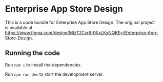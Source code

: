 
  # Enterprise App Store Design

  This is a code bundle for Enterprise App Store Design. The original project is available at https://www.figma.com/design/MIzT2Ccr6r0XxLKxNQKEyj/Enterprise-App-Store-Design.

  ## Running the code

  Run `npm i` to install the dependencies.

  Run `npm run dev` to start the development server.
  